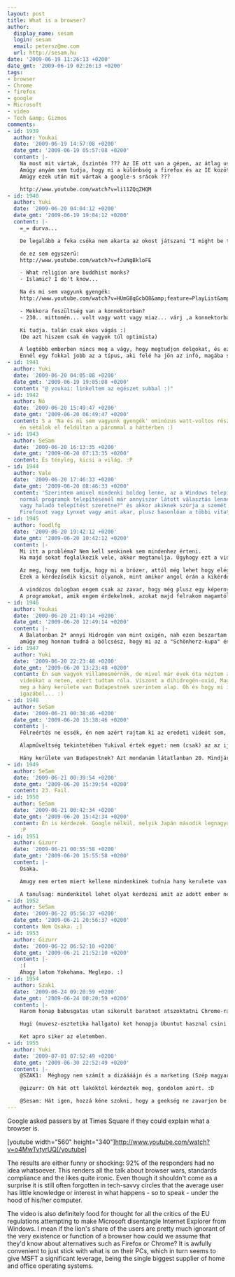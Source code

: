 ```yaml
---
layout: post
title: What is a browser?
author:
  display_name: sesam
  login: sesam
  email: petersz@me.com
  url: http://sesam.hu
date: '2009-06-19 11:26:13 +0200'
date_gmt: '2009-06-19 02:26:13 +0200'
tags:
- browser
- Chrome
- firefox
- google
- Microsoft
- video
- Tech &amp; Gizmos
comments:
- id: 1939
  author: Youkai
  date: '2009-06-19 14:57:08 +0200'
  date_gmt: '2009-06-19 05:57:08 +0200'
  content: |-
    Na most mit vártak, őszintén ??? Az IE ott van a gépen, az átlag usernek lövése sincs, hogy mennyire sebezhető az IE. Mondjuk én sem használom a Chrome-ot, minek van firefox, az sega... meg talán nem kéne erőltetni egy win 7 alatt, összeomlik ez anélkül is párszor :P
    Amúgy anyám sem tudja, hogy mi a különbség a firefox és az IE között, ő is inkább az IE-t használja azt szokta meg. Amúgy kéne egy ipari szabvány a böngészőkre, aminek meg kéne felelniük, azt lehetne publikálni mint az euroncap-os törésteszteket, akkor talán pár év alatt tudnák az emberek, hogy mit kérdeznek.
    Amúgy ezek után mit vártak a google-s srácok ???

    http://www.youtube.com/watch?v=li11ZQqZHQM
- id: 1940
  author: Yuki
  date: '2009-06-20 04:04:12 +0200'
  date_gmt: '2009-06-19 19:04:12 +0200'
  content: |-
    =_= durva...

    De legalább a feka csóka nem akarta az okost játszani "I might be the wrong one for this"

    de ez sem egyszerű:
    http://www.youtube.com/watch?v=fJuNgBkloFE

    - What religion are buddhist monks?
    - Islamic? I do't know...

    Na és mi sem vagyunk gyengék:
    http://www.youtube.com/watch?v=HUmG8qGcbQ8&amp;feature=PlayList&amp;p=472733746B66F76F

    - Mekkora feszültség van a konnektorban?
    - 230.. mittomén... volt vagy watt vagy miaz... várj ,a konnektorban nincs is feszültség vagy van benne? Áram van benne... az ugyanaz mint a feszültség b****meg!

    Ki tudja. talán csak okos vágás :)
    (De azt hiszem csak én vagyok túl optimista)

    A legtöbb emberben nincs meg a vágy, hogy megtudjon dolgokat, és ez az ami igazán sokkoló - legalábbis nekem.
    Ennél egy fokkal jobb az a típus, aki felé ha jön az infó, magába szívja, de amúgy nem keresi. De ők is kevesen vannak.
- id: 1941
  author: Yuki
  date: '2009-06-20 04:05:08 +0200'
  date_gmt: '2009-06-19 19:05:08 +0200'
  content: "@ youkai: linkeltem az egészet subbal :)"
- id: 1942
  author: Nó
  date: '2009-06-20 15:49:47 +0200'
  date_gmt: '2009-06-20 06:49:47 +0200'
  content: S a 'Na és mi sem vagyunk gyengék' ominózus watt-voltos részénél (5:26)
    én sétálok el feldúltan a párommal a háttérben :)
- id: 1943
  author: SeSam
  date: '2009-06-20 16:13:35 +0200'
  date_gmt: '2009-06-20 07:13:35 +0200'
  content: És tényleg, kicsi a világ. :P
- id: 1944
  author: Vale
  date: '2009-06-20 17:46:33 +0200'
  date_gmt: '2009-06-20 08:46:33 +0200'
  content: 'Szerintem amivel mindenki boldog lenne, az a Windows telepítőben egy a
    normál programok telepítésénél már annyiszor látott választás lenne: "egyszerű
    vagy haladó telepítést szeretne?" és akkor akiknek szúrja a szemét az IE, telepíthetne
    Firefoxot vagy Lynxet vagy amit akar, plusz hasonlóan a többi vitatott helyen.'
- id: 1945
  author: foodlfg
  date: '2009-06-20 19:42:12 +0200'
  date_gmt: '2009-06-20 10:42:12 +0200'
  content: |-
    Mi itt a probléma? Nem kell senkinek sem mindenhez érteni.
    Ha majd sokat foglalkozik vele, akkor megtanulja. Úgyhogy ezt a videót csak poénkodásként tudom értékelni.

    Az meg, hogy nem tudja, hogy mi a brózer, attól még lehet hogy elég jól tudja használni. Ennyi elég is.
    Ezek a kérdezősdik kicsit olyanok, mint amikor angol órán a kikérdezték a szavakat. Akkor volt értelme, mert kommunikálni tanultunk más nyelven, de ezeknek az embereknek nem kell tudniuk a technoblablát.  Különben tudnák, hogy miről van szó.

    A vindózos dologban engem csak az zavar, hogy még plusz egy képernyőt majd beraknak valahova, ahol majd lehet választani. Na ez az, ami engem nem érdekel. Nekem három kattintásból települjön fel az egész rendszer, nem akarok mással foglalkozni csak hogy next, partícionálok (természetesen grafikusan), next és kész.
    A programokat, amik engem érdekelnek, azokat majd felrakom magamtól.
- id: 1946
  author: Youkai
  date: '2009-06-20 21:49:14 +0200'
  date_gmt: '2009-06-20 12:49:14 +0200'
  content: |-
    A Balatonban 2* annyi Hidrogén van mint oxigén, nah ezen beszartam a röhögéstől...
    amúgy meg honnan tudná a bölcsész, hogy mi az a "Schönherz-kupa" én sem tudtam... mondjuk a wiki elárulta, de nem vagyok villanyosmérnök.. :P
- id: 1947
  author: Yuki
  date: '2009-06-20 22:23:48 +0200'
  date_gmt: '2009-06-20 13:23:48 +0200'
  content: Én sem vagyok villamosmérnök, de mivel már évek óta néztem a Schönherz
    videókat a neten, ezért tudtam róla. Viszont a dihidrogén-oxid, Magyarország államformája
    meg a hány kerülete van Budapestnek szerintem alap. Oh és hogy mi is van a konnektorban
    igazából... :)
- id: 1948
  author: SeSam
  date: '2009-06-21 00:38:46 +0200'
  date_gmt: '2009-06-20 15:38:46 +0200'
  content: |-
    Félreértés ne essék, én nem azért rajtam ki az eredeti videót sem, hogy butának tüntessem fel az embereket. Pont ellenkezőleg, szerintem érdemes belegondolni időnként, hogy a geek és szakmai körökben alapvetőnek számító tudás mennyire nem az másoknak.

    Alapműveltség tekintetében Yukival értek egyet: nem (csak) az az ijesztő, ha valaki általánosan alapvetőnek tartott dologról nem tud, sokkal inkábbb az, ha ezt a hiányt egy vállrándítással elintézi, és megy a dolgára. Például a videóban szereplők közül hányan kerestek rá vajon Izraelre a neten? :]

    Hány kerülete van Budapestnek? Azt mondanám látatlanban 20. Mindjárt kiderül, műveletlen vagyok-e.
- id: 1949
  author: SeSam
  date: '2009-06-21 00:39:54 +0200'
  date_gmt: '2009-06-20 15:39:54 +0200'
  content: 23. Fail.
- id: 1950
  author: SeSam
  date: '2009-06-21 00:42:34 +0200'
  date_gmt: '2009-06-20 15:42:34 +0200'
  content: Én is kérdezek. Google nélkül, melyik Japán második legnagyobb városa?
    :P
- id: 1951
  author: Gizurr
  date: '2009-06-21 00:55:58 +0200'
  date_gmt: '2009-06-20 15:55:58 +0200'
  content: |-
    Osaka.

    Amugy nem ertem miert kellene mindenkinek tudnia hany kerulete van Budapestnek. Magyarorszag nem csak a fovarosbol all. :I

    A tanulsag: mindenkitol lehet olyat kerdezni amit az adott ember nem tud.
- id: 1952
  author: SeSam
  date: '2009-06-22 05:56:37 +0200'
  date_gmt: '2009-06-21 20:56:37 +0200'
  content: Nem Osaka. ;]
- id: 1953
  author: Gizurr
  date: '2009-06-22 06:52:10 +0200'
  date_gmt: '2009-06-21 21:52:10 +0200'
  content: |-
    :(
    Ahogy latom Yokohama. Meglepo. :)
- id: 1954
  author: Szak1
  date: '2009-06-24 09:20:59 +0200'
  date_gmt: '2009-06-24 00:20:59 +0200'
  content: |-
    Harom honap babusgatas utan sikerult baratnot atszoktatni Chrome-ra. Miert? Mert "az olyan aranyos". Ha rozsaszin lett volna az IE, eselyem se lett volna.

    Hugi (muvesz-esztetika hallgato) ket honapja Ubuntut hasznal csini kis EEE laptopjan.

    Ket apro siker az eletemben.
- id: 1955
  author: Yuki
  date: '2009-07-01 07:52:49 +0200'
  date_gmt: '2009-06-30 22:52:49 +0200'
  content: |-
    @SZAK1:  Méghogy nem számít a dizáááájn és a marketing (Szép magyar mondat. Y/Y?)

    @gizurr: Oh hát ott lakóktól kérdezték meg, gondolom azért. :D

    @Sesam: Hát igen, hozzá kéne szokni, hogy a geekség ne zavarjon be. A browser mondjuk jelen esetben olyasmi, amit használnak, szóval azért "kis" túlzással olyan, mintha nem tudnák, mi a távirányító, pedig nap mint nap a kezük ügyébe akad. Az megint más kérdés, hogy lehet, hogy otthon csak annyit kell mondani "az a fekete izé, amivel bekapcsolom a TVt" browserre fordítva a mondatot: az a hülye explórer .... xD
---
```


Google asked passers by at Times Square if they could explain what a browser is.

[youtube width="560" height="340"]http://www.youtube.com/watch?v=o4MwTvtyrUQ[/youtube]

The results are either funny or shocking: 92% of the responders had no idea whatsoever. This renders all the talk about browser wars, standards compliance and the likes quite ironic. Even though it shouldn't come as a surprise it is still often forgotten in tech-savvy circles that the average user has little knowledge or interest in what happens - so to speak - under the hood of his/her computer.

The video is also definitely food for thought for all the critics of the EU regulations attempting to make Microsoft disentangle Internet Explorer from Windows. I mean if the lion's share of the users are pretty much ignorant of the very existence or function of a browser how could we assume that they'd know about alternatives such as Firefox or Chrome? It is awfully convenient to just stick with what is on their PCs, which in turn seems to give MSFT a significant leverage, being the single biggest supplier of home and office operating systems.
